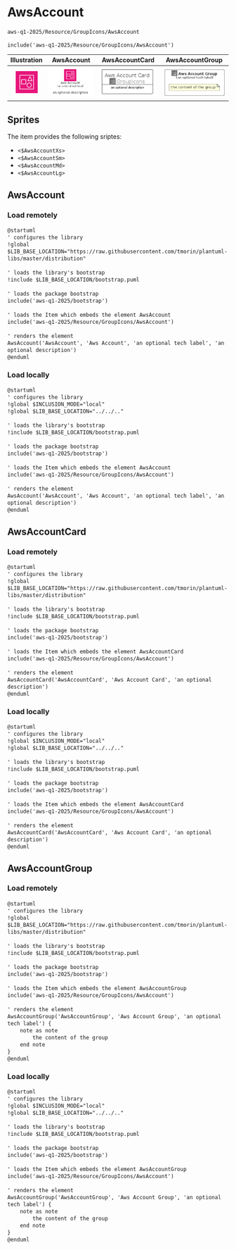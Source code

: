 # AwsAccount


```text
aws-q1-2025/Resource/GroupIcons/AwsAccount
```

```text
include('aws-q1-2025/Resource/GroupIcons/AwsAccount')
```



| Illustration | AwsAccount | AwsAccountCard | AwsAccountGroup |
| :---: | :---: | :---: | :---: |
| ![illustration for Illustration](../../../aws-q1-2025/Resource/GroupIcons/AwsAccount.png) | ![illustration for AwsAccount](../../../aws-q1-2025/Resource/GroupIcons/AwsAccount.Local.png) | ![illustration for AwsAccountCard](../../../aws-q1-2025/Resource/GroupIcons/AwsAccountCard.Local.png) | ![illustration for AwsAccountGroup](../../../aws-q1-2025/Resource/GroupIcons/AwsAccountGroup.Local.png) |



## Sprites
The item provides the following sriptes:

- `<$AwsAccountXs>`
- `<$AwsAccountSm>`
- `<$AwsAccountMd>`
- `<$AwsAccountLg>`





## AwsAccount

### Load remotely
```plantuml
@startuml
' configures the library
!global $LIB_BASE_LOCATION="https://raw.githubusercontent.com/tmorin/plantuml-libs/master/distribution"

' loads the library's bootstrap
!include $LIB_BASE_LOCATION/bootstrap.puml

' loads the package bootstrap
include('aws-q1-2025/bootstrap')

' loads the Item which embeds the element AwsAccount
include('aws-q1-2025/Resource/GroupIcons/AwsAccount')

' renders the element
AwsAccount('AwsAccount', 'Aws Account', 'an optional tech label', 'an optional description')
@enduml
```

### Load locally
```plantuml
@startuml
' configures the library
!global $INCLUSION_MODE="local"
!global $LIB_BASE_LOCATION="../../.."

' loads the library's bootstrap
!include $LIB_BASE_LOCATION/bootstrap.puml

' loads the package bootstrap
include('aws-q1-2025/bootstrap')

' loads the Item which embeds the element AwsAccount
include('aws-q1-2025/Resource/GroupIcons/AwsAccount')

' renders the element
AwsAccount('AwsAccount', 'Aws Account', 'an optional tech label', 'an optional description')
@enduml
```

## AwsAccountCard

### Load remotely
```plantuml
@startuml
' configures the library
!global $LIB_BASE_LOCATION="https://raw.githubusercontent.com/tmorin/plantuml-libs/master/distribution"

' loads the library's bootstrap
!include $LIB_BASE_LOCATION/bootstrap.puml

' loads the package bootstrap
include('aws-q1-2025/bootstrap')

' loads the Item which embeds the element AwsAccountCard
include('aws-q1-2025/Resource/GroupIcons/AwsAccount')

' renders the element
AwsAccountCard('AwsAccountCard', 'Aws Account Card', 'an optional description')
@enduml
```

### Load locally
```plantuml
@startuml
' configures the library
!global $INCLUSION_MODE="local"
!global $LIB_BASE_LOCATION="../../.."

' loads the library's bootstrap
!include $LIB_BASE_LOCATION/bootstrap.puml

' loads the package bootstrap
include('aws-q1-2025/bootstrap')

' loads the Item which embeds the element AwsAccountCard
include('aws-q1-2025/Resource/GroupIcons/AwsAccount')

' renders the element
AwsAccountCard('AwsAccountCard', 'Aws Account Card', 'an optional description')
@enduml
```

## AwsAccountGroup

### Load remotely
```plantuml
@startuml
' configures the library
!global $LIB_BASE_LOCATION="https://raw.githubusercontent.com/tmorin/plantuml-libs/master/distribution"

' loads the library's bootstrap
!include $LIB_BASE_LOCATION/bootstrap.puml

' loads the package bootstrap
include('aws-q1-2025/bootstrap')

' loads the Item which embeds the element AwsAccountGroup
include('aws-q1-2025/Resource/GroupIcons/AwsAccount')

' renders the element
AwsAccountGroup('AwsAccountGroup', 'Aws Account Group', 'an optional tech label') {
    note as note
        the content of the group
    end note
}
@enduml
```

### Load locally
```plantuml
@startuml
' configures the library
!global $INCLUSION_MODE="local"
!global $LIB_BASE_LOCATION="../../.."

' loads the library's bootstrap
!include $LIB_BASE_LOCATION/bootstrap.puml

' loads the package bootstrap
include('aws-q1-2025/bootstrap')

' loads the Item which embeds the element AwsAccountGroup
include('aws-q1-2025/Resource/GroupIcons/AwsAccount')

' renders the element
AwsAccountGroup('AwsAccountGroup', 'Aws Account Group', 'an optional tech label') {
    note as note
        the content of the group
    end note
}
@enduml
```

